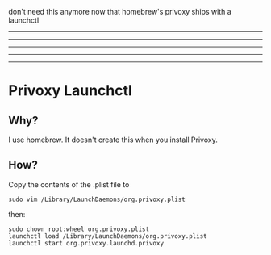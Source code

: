 
don't need this anymore now that homebrew's privoxy ships with a launchctl

---------------------------------------------------------
---------------------------------------------------------
---------------------------------------------------------
---------------------------------------------------------
---------------------------------------------------------
# Privoxy Launchctl

## Why?

I use homebrew.  It doesn't create this when you install Privoxy.

## How?

Copy the contents of the .plist file to

```
sudo vim /Library/LaunchDaemons/org.privoxy.plist
```

then:

```
sudo chown root:wheel org.privoxy.plist
launchctl load /Library/LaunchDaemons/org.privoxy.plist
launchctl start org.privoxy.launchd.privoxy
```
